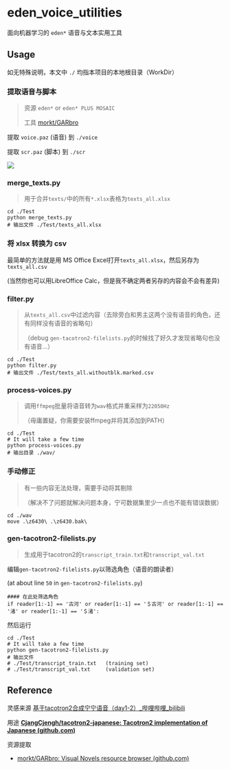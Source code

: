 # eden_voice_utilities

面向机器学习的 `eden*` 语音与文本实用工具

## Usage

如无特殊说明，本文中 `./` 均指本项目的本地根目录（WorkDir）

### 提取语音与脚本

> 资源	`eden*` or `eden* PLUS MOSAIC`
>
> 工具	[morkt/GARbro](https://github.com/morkt/GARbro)

提取	`voice.paz`	(语音)	到	`./voice`

提取	`scr.paz`		(脚本)	到	`./scr`

![](https://s2.loli.net/2022/08/07/vncRYrtUEsi1jFk.png)

### merge_texts.py

> 用于合并`texts/`中的所有`*.xlsx`表格为`texts_all.xlsx`

```
cd ./Test
python merge_texts.py
# 输出文件 ./Test/texts_all.xlsx
```

### 将 xlsx 转换为 csv

最简单的方法就是用 MS Office Excel打开`texts_all.xlsx`，然后另存为`texts_all.csv`

 (当然你也可以用LibreOffice Calc，但是我不确定两者另存的内容会不会有差异) 

### filter.py

> 从`texts_all.csv`中过滤内容（去除旁白和男主这两个没有语音的角色，还有同样没有语音的省略句）
>
> （debug `gen-tacotron2-filelists.py`的时候找了好久才发现省略句也没有语音...）

```
cd ./Test
python filter.py
# 输出文件 ./Test/texts_all.withoutblk.marked.csv
```

### process-voices.py

> 调用`ffmpeg`批量将语音转为`wav`格式并重采样为`22050Hz`
>
> （毋庸置疑，你需要安装ffmpeg并将其添加到PATH）

```
cd ./Test
# It will take a few time
python process-voices.py
# 输出目录 ./wav/
```

### 手动修正

> 有一些内容无法处理，需要手动将其剔除
>
> （解决不了问题就解决问题本身，宁可数据集里少一点也不能有错误数据）

```
cd ./wav
move .\z6430\ .\z6430.bak\
```

### gen-tacotron2-filelists.py

> 生成用于tacotron2的`transcript_train.txt`和`transcript_val.txt`

编辑`gen-tacotron2-filelists.py`以筛选角色（语音的朗读者）

(at about line `50` in `gen-tacotron2-filelists.py`)

```
#### 在此处筛选角色
if reader[1:-1] == '古河' or reader[1:-1] == '＄古河' or reader[1:-1] == '渚' or reader[1:-1] == '＄渚':
```

然后运行

```
cd ./Test
# It will take a few time
python gen-tacotron2-filelists.py
# 输出文件
# ./Test/transcript_train.txt	(training set)
# ./Test/transcript_val.txt		(validation set)
```

## Reference

灵感来源	[基于tacotron2合成宁宁语音（day1-2）_哔哩哔哩_bilibili](https://www.bilibili.com/video/BV1rV4y177Z7)

用途	**[CjangCjengh/tacotron2-japanese: Tacotron2 implementation of Japanese (github.com)](https://github.com/CjangCjengh/tacotron2-japanese)**

资源提取

- [morkt/GARbro: Visual Novels resource browser (github.com)](https://github.com/morkt/GARbro)

